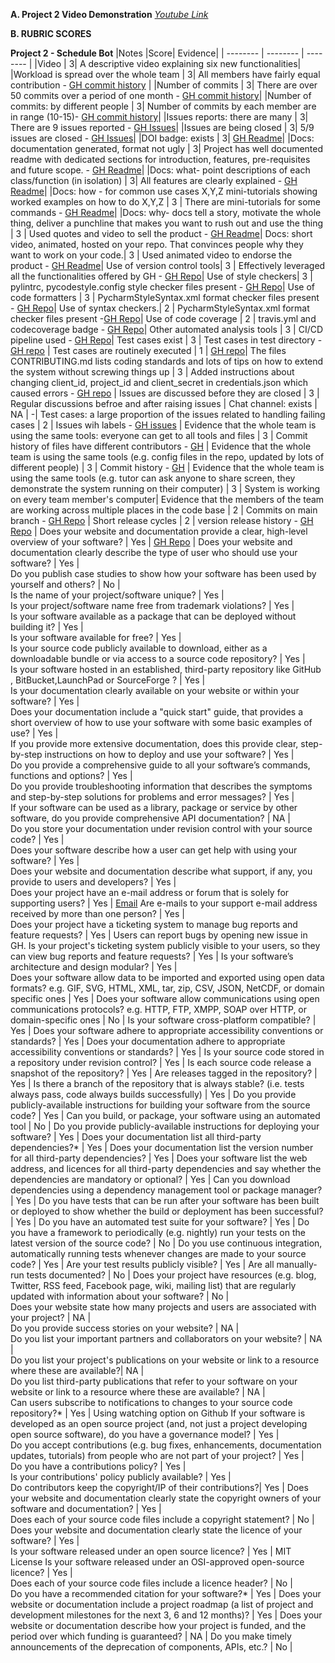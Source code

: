 **A. Project 2 Video Demonstration** *[Youtube Link](https://youtu.be/qQlPuJNerMA)*

 **B. RUBRIC SCORES**

  **Project 2 - Schedule Bot**
|Notes	|Score|	Evidence|
| -------- | -------- | -------- |
|Video |	3|	A descriptive video explaining six new functionalities|
|Workload is spread over the whole team |	3|	All members have fairly equal contribution - [GH commit history](https://github.com/manali-teke/MyScheduleBot/graphs/contributors) |
|Number of commits |	3|	There are over 50 commits over a period of one month - [GH commit history](https://github.com/manali-teke/MyScheduleBot/pulse)|
|Number of commits: by different people  |	3|	Number of commits by each member are in range (10-15)- [GH commit history](https://github.com/manali-teke/MyScheduleBot/pulse)|
|Issues reports: there are many  |	3|	There are 9 issues reported - [GH Issues](https://github.com/manali-teke/MyScheduleBot/issues)|
|Issues are being closed  |	3|	5/9 issues are closed - [GH Issues](https://github.com/SEProjGrp5/ScheduleBot/issues?q=is%3Aissue+)|
|DOI badge: exists  |	3|	[GH Readme](https://github.com/manali-teke/MyScheduleBot/blob/main/README.md)|
|Docs: documentation generated, format not ugly  |	3|	Project has well documented readme with dedicated sections for introduction, features, pre-requisites and future scope. - [GH Readme](https://github.com/manali-teke/MyScheduleBot/blob/main/README.md)|
|Docs: what- point descriptions of each class/function (in isolation) |	3|	All features are clearly explained - [GH Readme](https://github.com/manali-teke/MyScheduleBot/blob/main/README.md)|
|Docs: how - for common use cases X,Y,Z mini-tutorials showing worked examples on how to do X,Y,Z |	3 |	There are mini-tutorials for some commands - [GH Readme](https://github.com/manali-teke/MyScheduleBot/blob/main/README.md)|
|Docs: why- docs tell a story, motivate the whole thing, deliver a punchline that makes you want to rush out and use the thing |	3 | 	Used quotes and video to sell the product - [GH Readme](https://github.com/manali-teke/MyScheduleBot/blob/main/README.md)|
Docs: short video, animated, hosted on your repo. That convinces people why they want to work on your code.| 	3 |	Used animated video to endorse the product - [GH Readme](https://github.com/manali-teke/MyScheduleBot/blob/main/README.md)|
Use of version control tools| 	3 | 	Effectively leveraged all the functionalities offered by GH - [GH Repo](https://github.com/manali-teke/MyScheduleBot/tree/main/.github/workflows)|
Use of style checkers|	3 | 	pylintrc, pycodestyle.config style checker files present - [GH Repo](https://github.com/manali-teke/MyScheduleBot/actions/workflows/style_checker.yml)|
Use of code formatters |	3 |	PycharmStyleSyntax.xml format checker  files present - [GH Repo](https://github.com/manali-teke/MyScheduleBot/actions)|
Use of syntax checkers.|	2 |	PycharmStyleSyntax.xml format checker files present -[GH Repo](https://github.com/manali-teke/MyScheduleBot/actions)|
Use of code coverage |	2 |	travis.yml and codecoverage badge - [GH Repo](https://github.com/manali-teke/MyScheduleBot/actions)|
Other automated analysis tools |	3 |	CI/CD pipeline used - [GH Repo](https://github.com/manali-teke/MyScheduleBot/actions)|
Test cases exist |	3 |	Test cases in test directory - [GH repo](https://github.com/manali-teke/MyScheduleBot/tree/main/test) |
Test cases are routinely executed |	1 |	[GH repo](https://github.com/manali-teke/MyScheduleBot/tree/main/test)|
The files CONTRIBUTING.md lists coding standards and lots of tips on how to extend the system without screwing things up |	3  |	Added instructions about changing client_id, project_id and client_secret in credentials.json which caused errors - [GH repo](https://github.com/SEProjGrp5/ScheduleBot) |
Issues are discussed before they are closed |	3 | 	Regular discussions befroe and after raising issues | 
Chat channel: exists |	NA |	-|
Test cases: a large proportion of the issues related to handling failing cases |	2 | 	Issues wih labels - [GH issues](https://github.com/manali-teke/MyScheduleBot/issues) | 
Evidence that the whole team is using the same tools: everyone can get to all tools and files |	3 |	Commit history of files have different contributors  - [GH](https://github.com/manali-teke/MyScheduleBot) |
Evidence that the whole team is using the same tools (e.g. config files in the repo, updated by lots of different people) |	 3 | 	Commit history - [GH](https://github.com/manali-teke/MyScheduleBot) |
Evidence that the whole team is using the same tools (e.g. tutor can ask anyone to share screen, they demonstrate the system running on their computer) |	3 |	System is working on every team member's computer|
Evidence that the members of the team are working across multiple places in the code base |	2 | 	Commits on main branch - [GH Repo](https://github.com/manali-teke/MyScheduleBot) |
Short release cycles |	2 | 	version release history - [GH Repo](https://github.com/manali-teke/MyScheduleBot) |
Does your website and documentation provide a clear, high-level overview of your software? |	Yes |	[GH Repo](https://github.com/manali-teke/MyScheduleBot) |
Does your website and documentation clearly describe the type of user who should use your software? |	Yes |	
Do you publish case studies to show how your software has been used by yourself and others? |	No | 	
Is the name of your project/software unique? |	Yes |	
Is your project/software name free from trademark violations? |	Yes |	
Is your software available as a package that can be deployed without building it? |	Yes |	
Is your software available for free? |	Yes |	
Is your source code publicly available to download, either as a downloadable bundle or via access to a source code repository? |	Yes |	
Is your software hosted in an established, third-party repository like GitHub , BitBucket,LaunchPad or SourceForge ? |	Yes |	
Is your documentation clearly available on your website or within your software? |	Yes |	
Does your documentation include a "quick start" guide, that provides a short overview of how to use your software with some basic examples of use? |	Yes |	
If you provide more extensive documentation, does this provide clear, step-by-step instructions on how to deploy and use your software? |	Yes |	
Do you provide a comprehensive guide to all your software’s commands, functions and options? |	Yes |	
Do you provide troubleshooting information that describes the symptoms and step-by-step solutions for problems and error messages? |	Yes | 	
If your software can be used as a library, package or service by other software, do you provide comprehensive API documentation? |	NA |	
Do you store your documentation under revision control with your source code? |	Yes |	
Does your software describe how a user can get help with using your software? |	Yes | 	
Does your website and documentation describe what support, if any, you provide to users and developers? |	Yes | 	
Does your project have an e-mail address or forum that is solely for supporting users? |	Yes | 	[Email](segroup20@gmail.com)
Are e-mails to your support e-mail address received by more than one person? |	Yes |	
Does your project have a ticketing system to manage bug reports and feature requests? |	Yes | 	Users can report bugs by opening new issue in GH.
Is your project's ticketing system publicly visible to your users, so they can view bug reports and feature requests? |	Yes |
Is your software’s architecture and design modular? | 	Yes |	
Does your software allow data to be imported and exported using open data formats? e.g. GIF, SVG, HTML, XML, tar, zip, CSV, JSON, NetCDF, or domain specific ones |	Yes |
Does your software allow communications using open communications protocols? e.g. HTTP, FTP, XMPP, SOAP over HTTP,  or domain-specific ones |	No | 
Is your software cross-platform compatible? |	Yes |
Does your software adhere to appropriate accessibility conventions or standards? |	Yes |
Does your documentation adhere to appropriate accessibility conventions or standards? |	Yes |
Is your source code stored in a repository under revision control? |	Yes |
Is each source code release a snapshot of the repository? |	Yes |
Are releases tagged in the repository? |	Yes |
Is there a branch of the repository that is always stable? (i.e. tests always pass, code always builds successfully) |	Yes |
Do you provide publicly-available instructions for building your software from the source code? |	Yes |
Can you build, or package, your software using an automated tool |	No |
Do you provide publicly-available instructions for deploying your software? |	Yes |
Does your documentation list all third-party dependencies?* |	Yes |
Does your documentation list the version number for all third-party dependencies? |	Yes |
Does your software list the web address, and licences for all third-party dependencies and say whether the dependencies are mandatory or optional? |	Yes |
Can you download dependencies using a dependency management tool or package manager? |	Yes |
Do you have tests that can be run after your software has been built or deployed to show whether the build or deployment has been successful? |	Yes |
Do you have an automated test suite for your software? | 	Yes |
Do you have a framework to periodically (e.g. nightly) run your tests on the latest version of the source code? |	No |
Do you use continuous integration, automatically running tests whenever changes are made to your source code? |	Yes |
Are your test results publicly visible? |	Yes |
Are all manually-run tests documented? |	No |
Does your project have resources (e.g. blog, Twitter, RSS feed, Facebook page, wiki, mailing list) that are regularly updated with information about your software? |	No |	
Does your website state how many projects and users are associated with your project? |	NA |	
Do you provide success stories on your website? |	NA |	
Do you list your important partners and collaborators on your website? |	NA |	
Do you list your project's publications on your website or link to a resource where these are available?|	NA |	
Do you list third-party publications that refer to your software on your website or link to a resource where these are available? |	NA |	
Can users subscribe to notifications to changes to your source code repository?* |	Yes |	Using watching option on Github
If your software is developed as an open source project (and, not just a project developing open source software), do you have a governance model? |	Yes |	
Do you accept contributions (e.g. bug fixes, enhancements, documentation updates, tutorials) from people who are not part of your project? |	Yes |	
Do you have a contributions policy? |	Yes |	
Is your contributions' policy publicly available? |	Yes |	
Do contributors keep the copyright/IP of their contributions?|	Yes |
Does your website and documentation clearly state the copyright owners of your software and documentation? |	Yes |	
Does each of your source code files include a copyright statement? |	No |	
Does your website and documentation clearly state the licence of your software? |	Yes |	
Is your software released under an open source licence? |	Yes |	MIT License
Is your software released under an OSI-approved open-source licence? |	Yes |	
Does each of your source code files include a licence header? |	No |	
Do you have a recommended citation for your software?* |	Yes |
Does your website or documentation include a project roadmap (a list of project and development milestones for the next 3, 6 and 12 months)? |	Yes |
Does your website or documentation describe how your project is funded, and the period over which funding is guaranteed? |	NA |
Do you make timely announcements of the deprecation of components, APIs, etc.? |	No |
